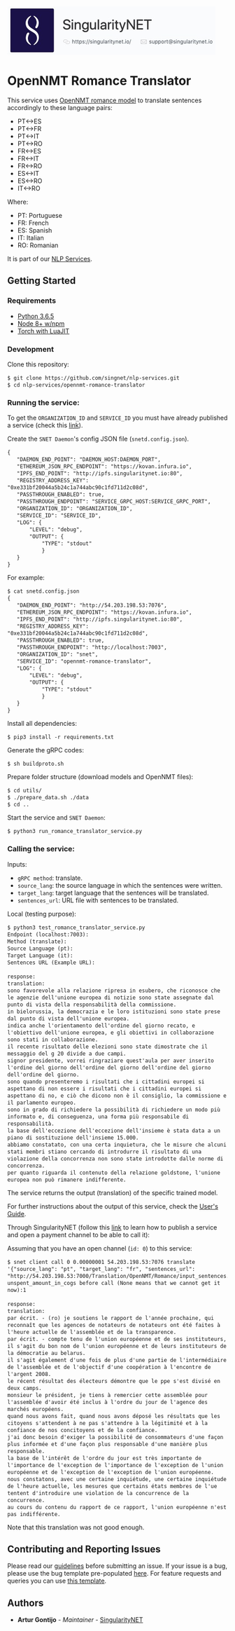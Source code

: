[issue-template]: ../../../issues/new?template=BUG_REPORT.md
[feature-template]: ../../../issues/new?template=FEATURE_REQUEST.md

![singnetlogo](../docs/assets/singnet-logo.jpg?raw=true 'SingularityNET')

# OpenNMT Romance Translator

This service uses [OpenNMT romance model](http://forum.opennmt.net/t/training-romance-multi-way-model/86)
to translate sentences accordingly to these language pairs:
 
- PT<->ES
- PT<->FR
- PT<->IT
- PT<->RO
- FR<->ES
- FR<->IT
- FR<->RO
- ES<->IT
- ES<->RO
- IT<->RO

Where:

- PT: Portuguese
- FR: French
- ES: Spanish
- IT: Italian
- RO: Romanian

It is part of our [NLP Services](https://github.com/singnet/nlp-services).

## Getting Started

### Requirements

- [Python 3.6.5](https://www.python.org/downloads/release/python-365/)
- [Node 8+ w/npm](https://nodejs.org/en/download/)
- [Torch with LuaJIT](http://torch.ch/docs/getting-started.html)

### Development

Clone this repository:

```
$ git clone https://github.com/singnet/nlp-services.git
$ cd nlp-services/opennmt-romance-translator
```

### Running the service:

To get the `ORGANIZATION_ID` and `SERVICE_ID` you must have already published a service 
(check this [link](https://dev.singularitynet.io/tutorials/publish/)).

Create the `SNET Daemon`'s config JSON file (`snetd.config.json`).

```
{
   "DAEMON_END_POINT": "DAEMON_HOST:DAEMON_PORT",
   "ETHEREUM_JSON_RPC_ENDPOINT": "https://kovan.infura.io",
   "IPFS_END_POINT": "http://ipfs.singularitynet.io:80",
   "REGISTRY_ADDRESS_KEY": "0xe331bf20044a5b24c1a744abc90c1fd711d2c08d",
   "PASSTHROUGH_ENABLED": true,
   "PASSTHROUGH_ENDPOINT": "SERVICE_GRPC_HOST:SERVICE_GRPC_PORT",  
   "ORGANIZATION_ID": "ORGANIZATION_ID",
   "SERVICE_ID": "SERVICE_ID",
   "LOG": {
       "LEVEL": "debug",
       "OUTPUT": {
           "TYPE": "stdout"
           }
   }
}
```

For example:

```
$ cat snetd.config.json
{
   "DAEMON_END_POINT": "http://54.203.198.53:7076",
   "ETHEREUM_JSON_RPC_ENDPOINT": "https://kovan.infura.io",
   "IPFS_END_POINT": "http://ipfs.singularitynet.io:80",
   "REGISTRY_ADDRESS_KEY": "0xe331bf20044a5b24c1a744abc90c1fd711d2c08d",
   "PASSTHROUGH_ENABLED": true,
   "PASSTHROUGH_ENDPOINT": "http://localhost:7003",
   "ORGANIZATION_ID": "snet",
   "SERVICE_ID": "opennmt-romance-translator",
   "LOG": {
       "LEVEL": "debug",
       "OUTPUT": {
           "TYPE": "stdout"
           }
   }
}
```
Install all dependencies:
```
$ pip3 install -r requirements.txt
```

Generate the gRPC codes:
```
$ sh buildproto.sh
```

Prepare folder structure (download models and OpenNMT files):
```
$ cd utils/
$ ./prepare_data.sh ./data
$ cd ..
```

Start the service and `SNET Daemon`:
```
$ python3 run_romance_translator_service.py
```

### Calling the service:

Inputs:

 - `gRPC method`: translate.
 - `source_lang`: the source language in which the sentences were written.
 - `target_lang`: target language that the sentences will be translated.
 - `sentences_url`: URL file with sentences to be translated.

Local (testing purpose):

```
$ python3 test_romance_translator_service.py
Endpoint (localhost:7003): 
Method (translate):
Source Language (pt): 
Target Language (it): 
Sentences URL (Example URL):

response:
translation:
sono favorevole alla relazione ripresa in esubero, che riconosce che le agenzie dell'unione europea di notizie sono state assegnate dal punto di vista della responsabilità della commissione.
in bielorussia, la democrazia e le loro istituzioni sono state prese dal punto di vista dell'unione europea.
indica anche l'orientamento dell'ordine del giorno recato, e l'obiettivo dell'unione europea, e gli obiettivi in collaborazione sono stati in collaborazione.
il recente risultato delle elezioni sono state dimostrate che il messaggio del g 20 divide a due campi.
signor presidente, vorrei ringraziare quest'aula per aver inserito l'ordine del giorno dell'ordine del giorno dell'ordine del giorno dell'ordine del giorno.
sono quando presenteremo i risultati che i cittadini europei si aspettano di non essere i risultati che i cittadini europei si aspettano di no, e ciò che dicono non è il consiglio, la commissione e il parlamento europeo.
sono in grado di richiedere la possibilità di richiedere un modo più informato e, di conseguenza, una forma più responsabile di responsabilità.
la base dell'eccezione dell'eccezione dell'insieme è stata data a un piano di sostituzione dell'insieme 15.000.
abbiamo constatato, con una certa inquietura, che le misure che alcuni stati membri stiano cercando di introdurre il risultato di una violazione della concorrenza non sono state introdotte dalle norme di concorrenza.
per quanto riguarda il contenuto della relazione goldstone, l'unione europea non può rimanere indifferente.
```

The service returns the output (translation) of the specific trained model.

For further instructions about the output of this service, check the [User's Guide](../docs/users_guide/opennmt-romance-translator.md).

Through SingularityNET (follow this [link](https://dev.singularitynet.io/tutorials/publish/) 
to learn how to publish a service and open a payment channel to be able to call it):

Assuming that you have an open channel (`id: 0`) to this service:

```
$ snet client call 0 0.00000001 54.203.198.53:7076 translate '{"source_lang": "pt", "target_lang": "fr", "sentences_url": "http://54.203.198.53:7000/Translation/OpenNMT/Romance/input_sentences.txt"}'
unspent_amount_in_cogs before call (None means that we cannot get it now):1

response:
translation:
par écrit. - (ro) je soutiens le rapport de l'année prochaine, qui reconnaît que les agences de notateurs de notateurs ont été faites à l'heure actuelle de l'assemblée et de la transparence.
par écrit. - compte tenu de l'union européenne et de ses instituteurs, il s'agit du bon nom de l'union européenne et de leurs instituteurs de la démocratie au belarus.
il s'agit également d'une fois de plus d'une partie de l'intermédiaire de l'assemblée et de l'objectif d'une coopération à l'encontre de l'argent 2008.
le récent résultat des électeurs démontre que le ppe s'est divisé en deux camps.
monsieur le président, je tiens à remercier cette assemblée pour l'assemblée d'avoir été inclus à l'ordre du jour de l'agence des marchés européens.
quand nous avons fait, quand nous avons déposé les résultats que les citoyens s'attendent à ne pas s'attendre à la légitimité et à la confiance de nos concitoyens et de la confiance.
j'ai donc besoin d'exiger la possibilité de consommateurs d'une façon plus informée et d'une façon plus responsable d'une manière plus responsable.
la base de l'intérêt de l'ordre du jour est très importante de l'importance de l'exception de l'importance de l'exception de l'union européenne et de l'exception de l'exception de l'union européenne.
nous constatons, avec une certaine inquiétude, une certaine inquiétude de l'heure actuelle, les mesures que certains états membres de l'ue tentent d'introduire une violation de la concurrence de la concurrence.
au cours du contenu du rapport de ce rapport, l'union européenne n'est pas indifférente.
```

Note that this translation was not good enough.

## Contributing and Reporting Issues

Please read our [guidelines](https://dev.singularitynet.io/docs/contribute/contribution-guidelines/#submitting-an-issue) before submitting an issue. 
If your issue is a bug, please use the bug template pre-populated [here][issue-template]. 
For feature requests and queries you can use [this template][feature-template].

## Authors

* **Artur Gontijo** - *Maintainer* - [SingularityNET](https://www.singularitynet.io)